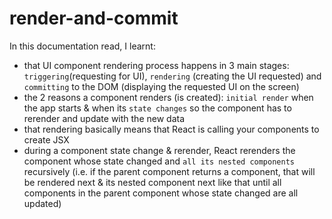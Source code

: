 # render-and-commit

In this documentation read, I learnt:

- that UI component rendering process happens in 3 main stages: `triggering`(requesting for UI), `rendering` (creating the UI requested) and `committing` to the DOM (displaying the requested UI on the screen)
- the 2 reasons a component renders (is created): `initial render` when the app starts & when its `state changes` so the component has to rerender and update with the new data
- that rendering basically means that React is calling your components to create JSX
- during a component state change & rerender, React rerenders the component whose state changed and `all its nested components` recursively (i.e. if the parent component returns a component, that will be rendered next & its nested component next like that until all components in the parent component whose state changed are all updated)
